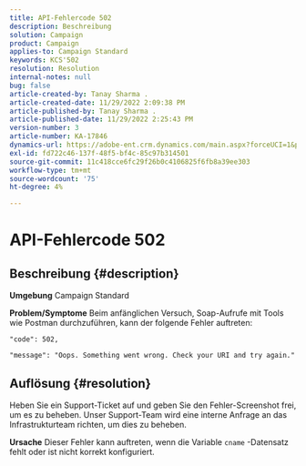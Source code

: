 ```yaml
---
title: API-Fehlercode 502
description: Beschreibung
solution: Campaign
product: Campaign
applies-to: Campaign Standard
keywords: KCS'502
resolution: Resolution
internal-notes: null
bug: false
article-created-by: Tanay Sharma .
article-created-date: 11/29/2022 2:09:38 PM
article-published-by: Tanay Sharma .
article-published-date: 11/29/2022 2:25:43 PM
version-number: 3
article-number: KA-17846
dynamics-url: https://adobe-ent.crm.dynamics.com/main.aspx?forceUCI=1&pagetype=entityrecord&etn=knowledgearticle&id=dafdcc72-ef6f-ed11-9562-6045bd006239
exl-id: fd722c46-137f-48f5-bf4c-85c97b314501
source-git-commit: 11c418cce6fc29f26b0c4106825f6fb8a39ee303
workflow-type: tm+mt
source-wordcount: '75'
ht-degree: 4%

---
```


# API-Fehlercode 502

## Beschreibung {#description}

<b>Umgebung</b>
Campaign Standard


<b>Problem/Symptome</b>
Beim anfänglichen Versuch, Soap-Aufrufe mit Tools wie Postman durchzuführen, kann der folgende Fehler auftreten:




```
"code": 502,
```




`"message": "Oops. Something went wrong. Check your URI and try again."`






## Auflösung {#resolution}


Heben Sie ein Support-Ticket auf und geben Sie den Fehler-Screenshot frei, um es zu beheben. Unser Support-Team wird eine interne Anfrage an das Infrastrukturteam richten, um dies zu beheben.


<b>Ursache</b>
Dieser Fehler kann auftreten, wenn die Variable `cname` -Datensatz fehlt oder ist nicht korrekt konfiguriert.
